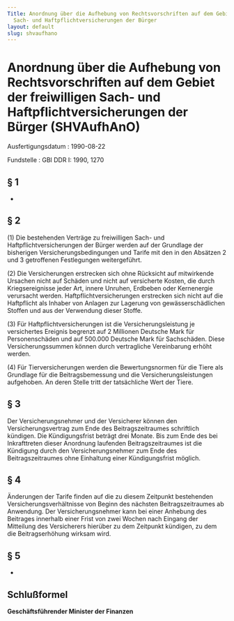 ```yaml
---
Title: Anordnung über die Aufhebung von Rechtsvorschriften auf dem Gebiet der freiwilligen
  Sach- und Haftpflichtversicherungen der Bürger
layout: default
slug: shvaufhano
---
```


# Anordnung über die Aufhebung von Rechtsvorschriften auf dem Gebiet der freiwilligen Sach- und Haftpflichtversicherungen der Bürger (SHVAufhAnO)

Ausfertigungsdatum
:   1990-08-22

Fundstelle
:   GBl DDR I: 1990, 1270



## § 1

-


## § 2

(1) Die bestehenden Verträge zu freiwilligen Sach- und
Haftpflichtversicherungen der Bürger werden auf der Grundlage der
bisherigen Versicherungsbedingungen und Tarife mit den in den Absätzen
2 und 3 getroffenen Festlegungen weitergeführt.

(2) Die Versicherungen erstrecken sich ohne Rücksicht auf mitwirkende
Ursachen nicht auf Schäden und nicht auf versicherte Kosten, die durch
Kriegsereignisse jeder Art, innere Unruhen, Erdbeben oder Kernenergie
verursacht werden. Haftpflichtversicherungen erstrecken sich nicht auf
die Haftpflicht als Inhaber von Anlagen zur Lagerung von
gewässerschädlichen Stoffen und aus der Verwendung dieser Stoffe.

(3) Für Haftpflichtversicherungen ist die Versicherungsleistung je
versichertes Ereignis begrenzt auf 2 Millionen Deutsche Mark für
Personenschäden und auf 500.000 Deutsche Mark für Sachschäden. Diese
Versicherungssummen können durch vertragliche Vereinbarung erhöht
werden.

(4) Für Tierversicherungen werden die Bewertungsnormen für die Tiere
als Grundlage für die Beitragsbemessung und die
Versicherungsleistungen aufgehoben. An deren Stelle tritt der
tatsächliche Wert der Tiere.


## § 3

Der Versicherungsnehmer und der Versicherer können den
Versicherungsvertrag zum Ende des Beitragszeitraumes schriftlich
kündigen. Die Kündigungsfrist beträgt drei Monate. Bis zum Ende des
bei Inkrafttreten dieser Anordnung laufenden Beitragszeitraumes ist
die Kündigung durch den Versicherungsnehmer zum Ende des
Beitragszeitraumes ohne Einhaltung einer Kündigungsfrist möglich.


## § 4

Änderungen der Tarife finden auf die zu diesem Zeitpunkt bestehenden
Versicherungsverhältnisse von Beginn des nächsten Beitragszeitraumes
ab Anwendung. Der Versicherungsnehmer kann bei einer Anhebung des
Beitrages innerhalb einer Frist von zwei Wochen nach Eingang der
Mitteilung des Versicherers hierüber zu dem Zeitpunkt kündigen, zu dem
die Beitragserhöhung wirksam wird.


## § 5

-


## Schlußformel

**Geschäftsführender Minister der Finanzen**

